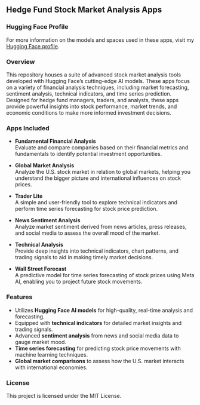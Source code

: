 ## **Hedge Fund Stock Market Analysis Apps**

### Hugging Face Profile

For more information on the models and spaces used in these apps, visit my [Hugging Face profile](https://huggingface.co/JayLacoma).

### Overview

This repository houses a suite of advanced stock market analysis tools developed with Hugging Face’s cutting-edge AI models. These apps focus on a variety of financial analysis techniques, including market forecasting, sentiment analysis, technical indicators, and time series prediction. Designed for hedge fund managers, traders, and analysts, these apps provide powerful insights into stock performance, market trends, and economic conditions to make more informed investment decisions.

### Apps Included

- **Fundamental Financial Analysis**  
  Evaluate and compare companies based on their financial metrics and fundamentals to identify potential investment opportunities.

- **Global Market Analysis**  
  Analyze the U.S. stock market in relation to global markets, helping you understand the bigger picture and international influences on stock prices.

- **Trader Lite**  
  A simple and user-friendly tool to explore technical indicators and perform time series forecasting for stock price prediction.

- **News Sentiment Analysis**  
  Analyze market sentiment derived from news articles, press releases, and social media to assess the overall mood of the market.

- **Technical Analysis**  
  Provide deep insights into technical indicators, chart patterns, and trading signals to aid in making timely market decisions.

- **Wall Street Forecast**  
  A predictive model for time series forecasting of stock prices using Meta AI, enabling you to project future stock movements.

### Features

- Utilizes **Hugging Face AI models** for high-quality, real-time analysis and forecasting.
- Equipped with **technical indicators** for detailed market insights and trading signals.
- Advanced **sentiment analysis** from news and social media data to gauge market mood.
- **Time series forecasting** for predicting stock price movements with machine learning techniques.
- **Global market comparisons** to assess how the U.S. market interacts with international economies.


### License

This project is licensed under the MIT License.

